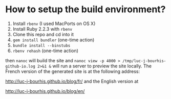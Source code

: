 # How to setup the build environment?

1. Install `rbenv` (I used MacPorts on OS X)
2. Install Ruby 2.2.3 with `rbenv`
3. Clone this repo and cd into it
4. `gem install bundler` (one-time action)
5. `bundle install --binstubs`
6. `rbenv rehash` (one-time action)

then `nanoc` will build the site and `nanoc view -p 4000 > /tmp/luc-j-bourhis-github-io.log 2>&1 &` will run a server to preview the site locally. The French version of the generated site is at the following address:

http://luc-j-bourhis.github.io/blog/fr/ and the English version at

http://luc-j-bourhis.github.io/blog/en/

